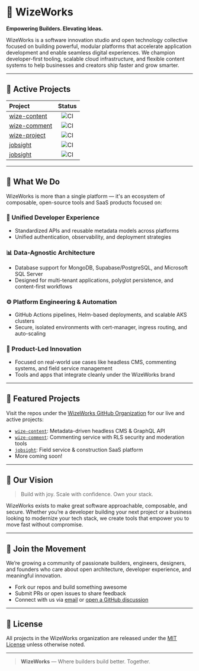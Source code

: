 # 🚀 WizeWorks

**Empowering Builders. Elevating Ideas.**

WizeWorks is a software innovation studio and open technology collective focused on building powerful, modular platforms that accelerate application development and enable seamless digital experiences. We champion developer-first tooling, scalable cloud infrastructure, and flexible content systems to help businesses and creators ship faster and grow smarter.

---

## 🚀 Active Projects

| Project | Status |
|:--------|:------:|
| [wize-content](https://github.com/wize-works/wize-content) | ![CI](https://github.com/wize-works/wize-content/actions/workflows/ci.yml/badge.svg) |
| [wize-comment](https://github.com/wize-works/wize-comment) | ![CI](https://github.com/wize-works/wize-comment/actions/workflows/ci.yml/badge.svg) |
| [wize-project](https://github.com/wize-works/wize-project) | ![CI](https://github.com/wize-works/wize-project/actions/workflows/ci.yml/badge.svg) |
| [jobsight](https://github.com/wize-works/jobsight) | ![CI](https://github.com/wize-works/jobsight/actions/workflows/ci.yml/badge.svg) |
| [jobsight](https://github.com/wize-works/jobsight-app) | ![CI](https://github.com/wize-works/jobsight-app/actions/workflows/ci.yml/badge.svg) |

---

## 🌟 What We Do

WizeWorks is more than a single platform — it's an ecosystem of composable, open-source tools and SaaS products focused on:

### 🔄 Unified Developer Experience
- Standardized APIs and reusable metadata models across platforms
- Unified authentication, observability, and deployment strategies

### 📊 Data-Agnostic Architecture
- Database support for MongoDB, Supabase/PostgreSQL, and Microsoft SQL Server
- Designed for multi-tenant applications, polyglot persistence, and content-first workflows

### ⚙️ Platform Engineering & Automation
- GitHub Actions pipelines, Helm-based deployments, and scalable AKS clusters
- Secure, isolated environments with cert-manager, ingress routing, and auto-scaling

### 🚀 Product-Led Innovation
- Focused on real-world use cases like headless CMS, commenting systems, and field service management
- Tools and apps that integrate cleanly under the WizeWorks brand

---

## 🔧 Featured Projects

Visit the repos under the [WizeWorks GitHub Organization](https://github.com/wize-works) for our live and active projects:

- [`wize-content`](https://github.com/wize-works/wize-content): Metadata-driven headless CMS & GraphQL API
- [`wize-comment`](https://github.com/wize-works/wize-comment): Commenting service with RLS security and moderation tools
- [`jobsight`](https://github.com/wize-works/jobsight): Field service & construction SaaS platform
- More coming soon!

---

## 🤎 Our Vision

> Build with joy. Scale with confidence. Own your stack.

WizeWorks exists to make great software approachable, composable, and secure. Whether you’re a developer building your next project or a business looking to modernize your tech stack, we create tools that empower you to move fast without compromise.

---

## 🤝 Join the Movement

We’re growing a community of passionate builders, engineers, designers, and founders who care about open architecture, developer experience, and meaningful innovation.

- Fork our repos and build something awesome
- Submit PRs or open issues to share feedback
- Connect with us via [email](mailto:hello@wize.works) or [open a GitHub discussion](https://github.com/wize-works/wize-content/discussions)

---

## 📜 License

All projects in the WizeWorks organization are released under the [MIT License](./LICENSE) unless otherwise noted.

---

> **WizeWorks** — Where builders build better. Together.

